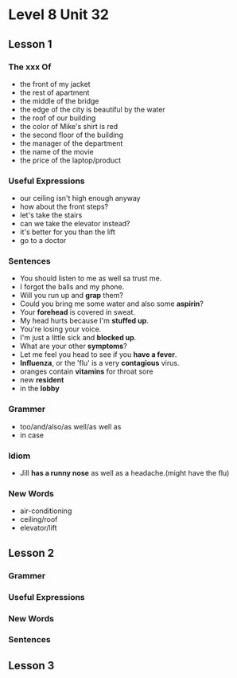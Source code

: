 # Level 8 Unit 32

## Lesson 1
### The xxx Of
- the front of my jacket
- the rest of apartment
- the middle of the bridge
- the edge of the city is beautiful by the water
- the roof of our building
- the color of Mike's shirt is red
- the second floor of the building
- the manager of the department
- the name of the movie
- the price of the laptop/product
### Useful Expressions
- our ceiling isn't high enough anyway
- how about the front steps?
- let's take the stairs
- can we take the elevator instead?
- it's better for you than the lift
- go to a doctor

### Sentences
- You should listen to me as well sa trust me.
- I forgot the balls and my phone.
- Will you run up and **grap** them?
- Could you bring me some water and also some **aspirin**?
- Your **forehead** is covered in sweat.
- My head hurts because I'm **stuffed up**.
- You're losing your voice.
- I'm just a little sick and **blocked up**.
- What are your other **symptoms**?
- Let me feel you head to see if you **have a fever**.
- **Influenza**, or the 'flu' is a very **contagious** virus.
- oranges contain **vitamins** for throat sore
- new **resident**
- in the **lobby**

### Grammer
- too/and/also/as well/as well as
- in case

### Idiom
- Jill **has a runny nose** as well as a headache.(might have the flu)

### New Words
- air-conditioning
- ceiling/roof
- elevator/lift

## Lesson 2

### Grammer
### Useful Expressions
### New Words
### Sentences

## Lesson 3
